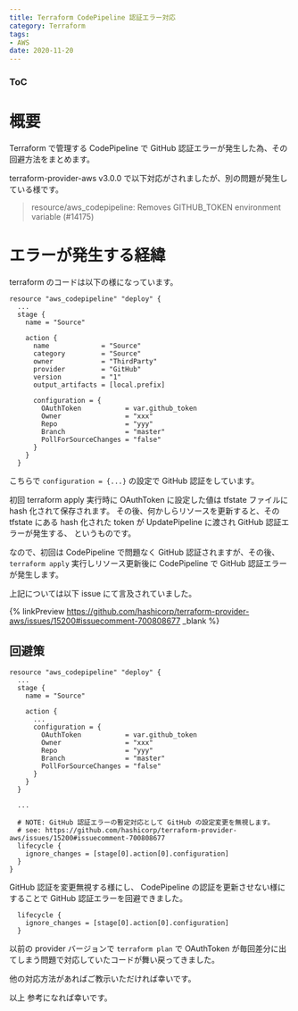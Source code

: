 ```yaml
---
title: Terraform CodePipeline 認証エラー対応
category: Terraform
tags:
- AWS
date: 2020-11-20
---
```


<div class="toc">
<div class="toc-content">
<h3 class="menu-label">ToC</h3>
<!-- toc -->
</div>
</div>

# 概要

Terraform で管理する CodePipeline で GitHub 認証エラーが発生した為、その回避方法をまとめます。

terraform-provider-aws v3.0.0 で以下対応がされましたが、別の問題が発生している様です。

> resource/aws_codepipeline: Removes GITHUB_TOKEN environment variable (#14175)

# エラーが発生する経緯

terraform のコードは以下の様になっています。

```
resource "aws_codepipeline" "deploy" {
  ...
  stage {
    name = "Source"

    action {
      name             = "Source"
      category         = "Source"
      owner            = "ThirdParty"
      provider         = "GitHub"
      version          = "1"
      output_artifacts = [local.prefix]

      configuration = {
        OAuthToken           = var.github_token
        Owner                = "xxx"
        Repo                 = "yyy"
        Branch               = "master"
        PollForSourceChanges = "false"
      }
    }
  }
```

こちらで `configuration = {...}` の設定で GitHub 認証をしています。

初回 terraform apply 実行時に OAuthToken に設定した値は tfstate ファイルに hash 化されて保存されます。
その後、何かしらリソースを更新すると、その tfstate にある hash 化された token が UpdatePipeline に渡され GitHub 認証エラーが発生する、
というものです。

なので、初回は CodePipeline で問題なく GitHub 認証されますが、その後、 `terraform apply` 実行しリソース更新後に CodePipeline で GitHub 認証エラーが発生します。

上記については以下 issue にて言及されていました。

{% linkPreview https://github.com/hashicorp/terraform-provider-aws/issues/15200#issuecomment-700808677 _blank %}

## 回避策

```
resource "aws_codepipeline" "deploy" {
  ...
  stage {
    name = "Source"

    action {
      ...
      configuration = {
        OAuthToken           = var.github_token
        Owner                = "xxx"
        Repo                 = "yyy"
        Branch               = "master"
        PollForSourceChanges = "false"
      }
    }
  }

  ...

  # NOTE: GitHub 認証エラーの暫定対応として GitHub の設定変更を無視します。
  # see: https://github.com/hashicorp/terraform-provider-aws/issues/15200#issuecomment-700808677
  lifecycle {
    ignore_changes = [stage[0].action[0].configuration]
  }
}
```

GitHub 認証を変更無視する様にし、 CodePipeline の認証を更新させない様にすることで
GitHub 認証エラーを回避できました。

```
  lifecycle {
    ignore_changes = [stage[0].action[0].configuration]
  }
```

以前の provider バージョンで `terraform plan` で OAuthToken が毎回差分に出てしまう問題で対応していたコードが舞い戻ってきました。

他の対応方法があればご教示いただければ幸いです。

以上
参考になれば幸いです。
